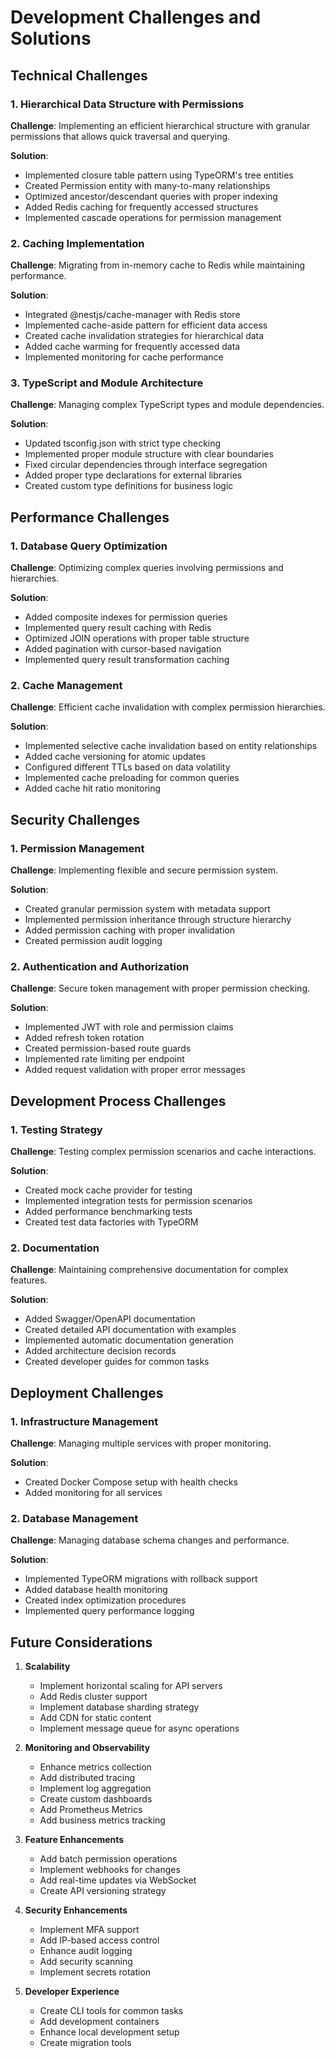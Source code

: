 # Development Challenges and Solutions

## Technical Challenges

### 1. Hierarchical Data Structure with Permissions

**Challenge**: Implementing an efficient hierarchical structure with granular permissions that allows quick traversal and querying.

**Solution**:

- Implemented closure table pattern using TypeORM's tree entities
- Created Permission entity with many-to-many relationships
- Optimized ancestor/descendant queries with proper indexing
- Added Redis caching for frequently accessed structures
- Implemented cascade operations for permission management

### 2. Caching Implementation

**Challenge**: Migrating from in-memory cache to Redis while maintaining performance.

**Solution**:

- Integrated @nestjs/cache-manager with Redis store
- Implemented cache-aside pattern for efficient data access
- Created cache invalidation strategies for hierarchical data
- Added cache warming for frequently accessed data
- Implemented monitoring for cache performance

### 3. TypeScript and Module Architecture

**Challenge**: Managing complex TypeScript types and module dependencies.

**Solution**:

- Updated tsconfig.json with strict type checking
- Implemented proper module structure with clear boundaries
- Fixed circular dependencies through interface segregation
- Added proper type declarations for external libraries
- Created custom type definitions for business logic

## Performance Challenges

### 1. Database Query Optimization

**Challenge**: Optimizing complex queries involving permissions and hierarchies.

**Solution**:

- Added composite indexes for permission queries
- Implemented query result caching with Redis
- Optimized JOIN operations with proper table structure
- Added pagination with cursor-based navigation
- Implemented query result transformation caching

### 2. Cache Management

**Challenge**: Efficient cache invalidation with complex permission hierarchies.

**Solution**:

- Implemented selective cache invalidation based on entity relationships
- Added cache versioning for atomic updates
- Configured different TTLs based on data volatility
- Implemented cache preloading for common queries
- Added cache hit ratio monitoring

## Security Challenges

### 1. Permission Management

**Challenge**: Implementing flexible and secure permission system.

**Solution**:

- Created granular permission system with metadata support
- Implemented permission inheritance through structure hierarchy
- Added permission caching with proper invalidation
- Created permission audit logging

### 2. Authentication and Authorization

**Challenge**: Secure token management with proper permission checking.

**Solution**:

- Implemented JWT with role and permission claims
- Added refresh token rotation
- Created permission-based route guards
- Implemented rate limiting per endpoint
- Added request validation with proper error messages

## Development Process Challenges

### 1. Testing Strategy

**Challenge**: Testing complex permission scenarios and cache interactions.

**Solution**:

- Created mock cache provider for testing
- Implemented integration tests for permission scenarios
- Added performance benchmarking tests
- Created test data factories with TypeORM

### 2. Documentation

**Challenge**: Maintaining comprehensive documentation for complex features.

**Solution**:

- Added Swagger/OpenAPI documentation
- Created detailed API documentation with examples
- Implemented automatic documentation generation
- Added architecture decision records
- Created developer guides for common tasks

## Deployment Challenges

### 1. Infrastructure Management

**Challenge**: Managing multiple services with proper monitoring.

**Solution**:

- Created Docker Compose setup with health checks
- Added monitoring for all services

### 2. Database Management

**Challenge**: Managing database schema changes and performance.

**Solution**:

- Implemented TypeORM migrations with rollback support
- Added database health monitoring
- Created index optimization procedures
- Implemented query performance logging

## Future Considerations

1. **Scalability**

   - Implement horizontal scaling for API servers
   - Add Redis cluster support
   - Implement database sharding strategy
   - Add CDN for static content
   - Implement message queue for async operations

2. **Monitoring and Observability**

   - Enhance metrics collection
   - Add distributed tracing
   - Implement log aggregation
   - Create custom dashboards
   - Add Prometheus Metrics
   - Add business metrics tracking

3. **Feature Enhancements**

   - Add batch permission operations
   - Implement webhooks for changes
   - Add real-time updates via WebSocket
   - Create API versioning strategy

4. **Security Enhancements**

   - Implement MFA support
   - Add IP-based access control
   - Enhance audit logging
   - Add security scanning
   - Implement secrets rotation

5. **Developer Experience**
   - Create CLI tools for common tasks
   - Add development containers
   - Enhance local development setup
   - Create migration tools
